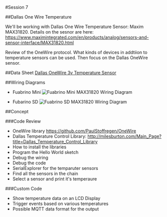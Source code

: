 #Session 7

##Dallas One Wire Temperature

We'll be working with Dallas One Wire Temperature Sensor: Maxim MAX31820. Details on the sesnor are here: https://www.maximintegrated.com/en/products/analog/sensors-and-sensor-interface/MAX31820.html

Review of the OneWire protocol. What kinds of devices in addtiion to temperature sensors can be used. Then focus on the Dallas OneWire sensor.


##Data Sheet
[Dallas OneWire 3v Temperature Sensor](https://www.maximintegrated.com/en/products/analog/sensors-and-sensor-interface/MAX31820.html#popuppdf)

##Wiring Diagrams

* Fuabrino Mini
![Fuabrino Mini MAX31820 Wiring Diagram](/session7/)

* Fubarino SD
![Fuabrino SD MAX31820 Wiring Diagram](/session7/)

##Concept


###Code Review
* OneWire library https://github.com/PaulStoffregen/OneWire
* Dallas Temperature Control Library: http://milesburton.com/Main_Page?title=Dallas_Temperature_Control_Library
* How to install the libraries
* Program the Hello World  sketch
* Debug the wiring
* Debug the code
* SerialExplorer for the temparuter sensors
 * Find all the sensors in the chain
 * Select a sensor and print it's temperaure
 

###Custom Code
* Show temperature data on an LCD Display
* Trigger events based on various temperatures
* Possible MQTT data format for the output

